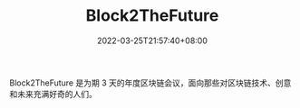 ﻿---
weight: 
title: "Block2TheFuture"
description: "Block2TheFuture 是为期 3 天的年度区块链会议，面向那些对区块链技术、创意和未来充满好奇的人们"
date: 2022-03-25T21:57:40+08:00
lastmod: 2022-03-25T16:45:40+08:00
draft: false
authors: ["Metabd"]
featuredImage: "block2thefuture.jpg"
link: ""
tags: ["元宇宙社区","Block2TheFuture"]
categories: ["navigation"]
navigation: ["元宇宙社区"]
lightgallery: true
toc: true
pinned: false
recommend: false
recommend1: false
---
Block2TheFuture 是为期 3 天的年度区块链会议，面向那些对区块链技术、创意和未来充满好奇的人们。

